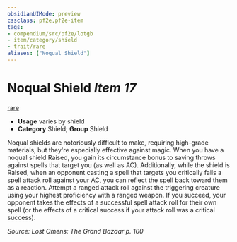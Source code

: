 ```yaml
---
obsidianUIMode: preview
cssclass: pf2e,pf2e-item
tags:
- compendium/src/pf2e/lotgb
- item/category/shield
- trait/rare
aliases: ["Noqual Shield"]
---
```

# Noqual Shield *Item 17*  
[rare](../../../Rules/traits/rare.md)  

- **Usage** varies by shield
- **Category** Shield; **Group** Shield 

Noqual shields are notoriously difficult to make, requiring high-grade materials, but they're especially effective against magic. When you have a noqual shield Raised, you gain its circumstance bonus to saving throws against spells that target you (as well as AC). Additionally, while the shield is Raised, when an opponent casting a spell that targets you critically fails a spell attack roll against your AC, you can reflect the spell back toward them as a reaction. Attempt a ranged attack roll against the triggering creature using your highest proficiency with a ranged weapon. If you succeed, your opponent takes the effects of a successful spell attack roll for their own spell (or the effects of a critical success if your attack roll was a critical success).

*Source: Lost Omens: The Grand Bazaar p. 100*